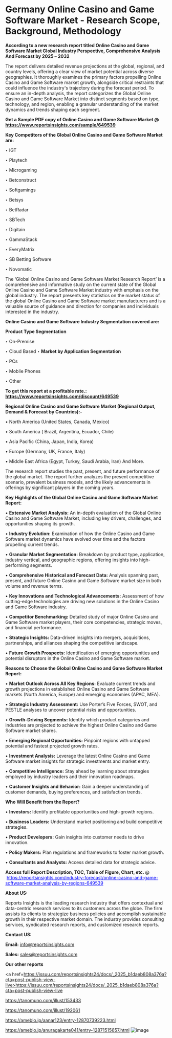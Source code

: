 # Germany Online Casino and Game Software Market - Research Scope, Background, Methodology

<strong>According to a new research report titled Online Casino and Game Software Market Global Industry Perspective, Comprehensive Analysis And Forecast by 2025 – 2032</strong>

The report delivers detailed revenue projections at the global, regional, and country levels, offering a clear view of market potential across diverse geographies. It thoroughly examines the primary factors propelling Online Casino and Game Software market growth, alongside critical restraints that could influence the industry's trajectory during the forecast period. To ensure an in-depth analysis, the report categorizes the Global Online Casino and Game Software Market into distinct segments based on type, technology, and region, enabling a granular understanding of the market dynamics and trends shaping each segment.

<strong>Get a Sample PDF copy of Online Casino and Game Software Market </strong><strong>@<a href=https://www.reportsinsights.com/sample/649539 style=color:#0000ff;> https://www.reportsinsights.com/sample/649539</a></strong></font>

<strong>Key Competitors of the Global Online Casino and Game Software Market are:</strong>

‣ IGT

‣ Playtech

‣ Microgaming

‣ Betconstruct

‣ Softgamings

‣ Betsys

‣ BetRadar

‣ SBTech

‣ Digitain

‣ GammaStack

‣ EveryMatrix

‣ SB Betting Software

‣ Novomatic

The ‘Global Online Casino and Game Software Market Research Report’ is a comprehensive and informative study on the current state of the Global Online Casino and Game Software Market industry with emphasis on the global industry. The report presents key statistics on the market status of the global Online Casino and Game Software market manufacturers and is a valuable source of guidance and direction for companies and individuals interested in the industry.

<strong>Online Casino and Game Software Industry Segmentation covered are:</strong>

<strong>Product Type Segmentation</strong>

‣ On-Premise

‣ Cloud Based
‣ 
<strong>Market by Application Segmentation</strong>

‣ PCs

‣ Moblie Phones

‣ Other

<strong>To get this report at a profitable rate.: <a href=https://www.reportsinsights.com/discount/649539 style=color:#0000ff;>https://www.reportsinsights.com/discount/649539</a></strong></font>

<strong>Regional Online Casino and Game Software Market (Regional Output, Demand &amp; Forecast by Countries):-</strong>

• North America (United States, Canada, Mexico)

• South America ( Brazil, Argentina, Ecuador, Chile)

• Asia Pacific (China, Japan, India, Korea)

• Europe (Germany, UK, France, Italy)

• Middle East Africa (Egypt, Turkey, Saudi Arabia, Iran) And More.

The research report studies the past, present, and future performance of the global market. The report further analyzes the present competitive scenario, prevalent business models, and the likely advancements in offerings by significant players in the coming years.

<strong>Key Highlights of the Global Online Casino and Game Software Market Report:</strong>

• <strong>Extensive Market Analysis:</strong> An in-depth evaluation of the Global Online Casino and Game Software Market, including key drivers, challenges, and opportunities shaping its growth.

• <strong>Industry Evolution:</strong> Examination of how the Online Casino and Game Software market dynamics have evolved over time and the factors propelling current trends.

• <strong>Granular Market Segmentation:</strong> Breakdown by product type, application, industry vertical, and geographic regions, offering insights into high-performing segments.

• <strong>Comprehensive Historical and Forecast Data:</strong> Analysis spanning past, present, and future Online Casino and Game Software market size in both volume and revenue terms.

• <strong>Key Innovations and Technological Advancements:</strong> Assessment of how cutting-edge technologies are driving new solutions in the Online Casino and Game Software industry.

• <strong>Competitor Benchmarking:</strong> Detailed study of major Online Casino and Game Software market players, their core competencies, strategic moves, and financial performance.

• <strong>Strategic Insights:</strong> Data-driven insights into mergers, acquisitions, partnerships, and alliances shaping the competitive landscape.

• <strong>Future Growth Prospects:</strong> Identification of emerging opportunities and potential disruptors in the Online Casino and Game Software market.

<strong>Reasons to Choose the Global Online Casino and Game Software Market Report:</strong>

• <strong>Market Outlook Across All Key Regions:</strong> Evaluate current trends and growth projections in established Online Casino and Game Software markets (North America, Europe) and emerging economies (APAC, MEA).

• <strong>Strategic Industry Assessment:</strong> Use Porter’s Five Forces, SWOT, and PESTLE analyses to uncover potential risks and opportunities.

• <strong>Growth-Driving Segments:</strong> Identify which product categories and industries are projected to achieve the highest Online Casino and Game Software market shares.

• <strong>Emerging Regional Opportunities:</strong> Pinpoint regions with untapped potential and fastest projected growth rates.

• <strong>Investment Analysis:</strong> Leverage the latest Online Casino and Game Software market insights for strategic investments and market entry.

• <strong>Competitive Intelligence:</strong> Stay ahead by learning about strategies employed by industry leaders and their innovation roadmaps.

• <strong>Customer Insights and Behavior:</strong> Gain a deeper understanding of customer demands, buying preferences, and satisfaction trends.

<strong>Who Will Benefit from the Report?</strong>

• <strong>Investors:</strong> Identify profitable opportunities and high-growth regions.

• <strong>Business Leaders:</strong> Understand market positioning and build competitive strategies.

• <strong>Product Developers:</strong> Gain insights into customer needs to drive innovation.

• <strong>Policy Makers:</strong> Plan regulations and frameworks to foster market growth.

• <strong>Consultants and Analysts:</strong> Access detailed data for strategic advice.
</ul>
<strong>Access full Report Description, TOC, Table of Figure, Chart, etc. </strong>@  <a href=https://reportsinsights.com/industry-forecast/online-casino-and-game-software-market-analysis-by-regions-649539 style=color:#0000ff;>https://reportsinsights.com/industry-forecast/online-casino-and-game-software-market-analysis-by-regions-649539</a></font>

<strong><strong>About US</strong>:</strong>

Reports Insights is the leading research industry that offers contextual and data-centric research services to its customers across the globe. The firm assists its clients to strategize business policies and accomplish sustainable growth in their respective market domain. The industry provides consulting services, syndicated research reports, and customized research reports.

<strong>Contact US:</strong>

<p class=""""><b>Email:</b> <a href=mailto:info@reportsinsights.com>info@reportsinsights.com</a></p>
<p class=""""><b>Sales:</b> <a href=mailto:sales@reportsinsights.com>sales@reportsinsights.com</a></p>

<strong>Our other reports</strong>

<a href=https://issuu.com/reportsinsights24/docs/_2025_b1daeb808a376a?cta=post-publish-view-live>https://issuu.com/reportsinsights24/docs/_2025_b1daeb808a376a?cta=post-publish-view-live</a>

<a href=https://tanomuno.com/illust/153433>https://tanomuno.com/illust/153433</a>

<a href=https://tanomuno.com/illust/192061>https://tanomuno.com/illust/192061</a>

<a href=https://ameblo.jp/aanar123/entry-12870739223.html>https://ameblo.jp/aanar123/entry-12870739223.html</a>

<a href=https://ameblo.jp/anuragakarte041/entry-12871515657.html>https://ameblo.jp/anuragakarte041/entry-12871515657.html</a>
![image](https://github.com/user-attachments/assets/67938975-5341-4bf8-81fc-dcaa8330ad2e)
